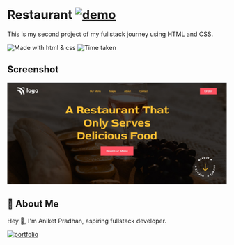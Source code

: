 # **Restaurant** [![demo](https://img.shields.io/badge/Project--2-Live-orange)](https://glittering-frangollo-2b3b56.netlify.app/)


This is my second project of my fullstack journey using HTML and CSS.

![Made with html & css](https://img.shields.io/badge/MADE%20WITH-HTML%26CSS-blue) ![Time taken](https://img.shields.io/badge/TIME%20TAKEN-2hrs-orange)

## Screenshot

![Screenshot](./ss.jpg)

## 🚀 About Me
Hey 👋, I'm Aniket Pradhan, aspiring fullstack developer.


[![portfolio](https://img.shields.io/badge/MY_PORTFOLIO-green)](https://aniket-dev.netlify.app/)

